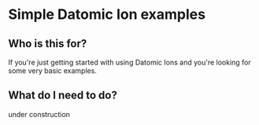 # Simple Datomic Ion examples

## Who is this for?

If you're just getting started with using Datomic Ions and you're
looking for some very basic examples.

## What do I need to do?

under construction
